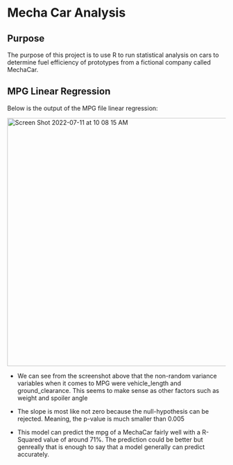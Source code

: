 # Mecha Car Analysis

## Purpose
The purpose of this project is to use R to run statistical analysis on cars to determine fuel efficiency of prototypes from a fictional company called MechaCar.

## MPG Linear Regression
Below is the output of the MPG file linear regression:

<img width="573" alt="Screen Shot 2022-07-11 at 10 08 15 AM" src="https://user-images.githubusercontent.com/23485764/178308739-ef21528f-6f29-4e17-9a15-48397c0591dc.png">

* We can see from the screenshot above that the non-random variance variables when it comes to MPG were vehicle_length and ground_clearance. This seems to make sense as other factors such as weight and spoiler angle 

* The slope is most like not zero because the null-hypothesis can be rejected. Meaning, the p-value is much smaller than 0.005

* This model can predict the mpg of a MechaCar fairly well with a R-Squared value of around 71%. The prediction could be better but genreally that is enough to say that a model generally can predict accurately. 
